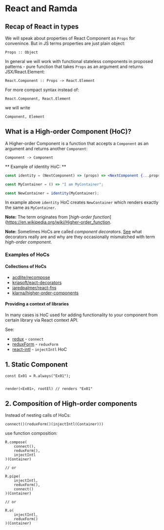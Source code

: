 
# React and Ramda

## Recap of React in types

We will speak about properties of React Component as `Props` for convenince. But in JS terms properties are just plain object:

```
Props :: Object
```

In general we will work with functional stateless components in proposed patterns - pure function that takes `Props` as an argument and returns JSX/React.Element:

```
React.Component :: Props -> React.Element
```

For more compact syntax instead of:

```
React.Component, React.Element
```

we will write

```
Component, Element
```


## What is a High-order Component (HoC)?

A Higher-order Component is a function that accepts a `Component` as an argument and returns another `Component`:

```
Component -> Component
```

** Example of identity HoC: **

```jsx
const identity = (NextComponent) => (props) => <NextComponent {...props} />

const MyContainer = () => "I am MyContainer";

const NewContainer = identity(MyContainer);

```

In example above `identity` HoC creates `NewContainer` which renders exactly the same as `MyContainer`.

**Note:** The term originates from [_high-order function_](https://en.wikipedia.org/wiki/Higher-order_function.

**Note:** Sometimes HoCs are called _component decorators_. [See](https://github.com/tc39/proposal-decorators) what decorators really are and why are they occasionally mismatched with term _high-order component_.

### Examples of HoCs

#### Collections of HoCs

* [acdlite/recompose](https://github.com/acdlite/recompose)
* [kriasoft/eact-decorators](https://github.com/kriasoft/react-decorators)
* [jaredpalmer/react-fns](https://github.com/jaredpalmer/react-fns)
* [klarna/higher-order-components](https://github.com/klarna/higher-order-components)

#### Providing a context of libraries

In many cases is HoC used for adding functionality to your component from certain library via React context API.

See:

* [redux](https://github.com/reactjs/redux) - `connect`
* [reduxForm](https://github.com/erikras/redux-form) - `reduxForm`
* [react-intl](https://github.com/yahoo/react-intl) - `injectIntl` HoC


## 1. Static Component

```
const Ex01 = R.always("Ex01");


render(<Ex01>, rootEl) // renders "Ex01"
```


## 2. Composition of High-order components

Instead of nesting calls of HoCs:

```
connect()(reduxForm()(injectIntl(Container)))
```

use function composition:

```
R.compose(
	connect(),
	reduxForm(),
	injectIntl
)(Container)

// or

R.pipe(
	injectIntl,
	reduxForm(),
	connect()
)(Container)

// or

R.o(
	injectIntl,
	reduxForm()
)(Container)
```


